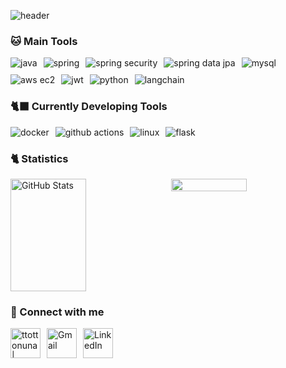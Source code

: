 ![header](https://capsule-render.vercel.app/api?type=waving&color=gradient&height=250&section=header&text=ttotto's%20Github&fontSize=90)

### 🐱 Main Tools
<div style="display: flex; flex-wrap: wrap; gap: 10px;">
  <img src="https://img.shields.io/badge/Java-007396?style=for-the-badge&logo=java&logoColor=white" alt="java"/>
  <img src="https://img.shields.io/badge/Spring-6DB33F?style=for-the-badge&logo=spring&logoColor=white" alt="spring"/>
  <img src="https://img.shields.io/badge/Spring%20Security-6DB33F?style=for-the-badge&logo=spring-security&logoColor=white" alt="spring security"/>
  <img src="https://img.shields.io/badge/Spring%20Data%20JPA-6DB33F?style=for-the-badge&logo=spring&logoColor=white" alt="spring data jpa"/>
  <img src="https://img.shields.io/badge/MySQL-4479A1?style=for-the-badge&logo=mysql&logoColor=white" alt="mysql"/>
  <img src="https://img.shields.io/badge/AWS%20EC2-FF9900?style=for-the-badge&logo=amazon-aws&logoColor=white" alt="aws ec2"/>
  <img src="https://img.shields.io/badge/JWT-000000?style=for-the-badge&logo=json-web-tokens&logoColor=white" alt="jwt"/>
  <img src="https://img.shields.io/badge/Python-3776AB?style=for-the-badge&logo=python&logoColor=white" alt="python"/>
  <img src="https://img.shields.io/badge/LangChain-1C3C3C?style=for-the-badge&logo=langchain&logoColor=white" alt="langchain"/>
</div>

### 🐈‍⬛ Currently Developing Tools
<div style="display: flex; flex-wrap: wrap; gap: 10px;">
  <img src="https://img.shields.io/badge/Docker-2496ED?style=for-the-badge&logo=docker&logoColor=white" alt="docker"/>
  <img src="https://img.shields.io/badge/GitHub%20Actions-2088FF?style=for-the-badge&logo=github-actions&logoColor=white" alt="github actions"/>
  <img src="https://img.shields.io/badge/Linux-FCC624?style=for-the-badge&logo=linux&logoColor=black" alt="linux"/>
  <img src="https://img.shields.io/badge/Flask-000000?style=for-the-badge&logo=flask&logoColor=white" alt="flask"/>
</div>

### 🐈 Statistics
<div style="display: flex; gap: 10px;">
 <img alt="GitHub Stats" src="https://github-readme-stats.vercel.app/api?username=ANGELA&count_private=true&show_icons=true&theme=radical&hide_border=true" width="49%" height="180px"/>
 <img src="https://github-readme-stats.vercel.app/api/top-langs/?username=ydmins&hide=c%23,powershell,Mathematica,Ruby,Objective-C,Objective-C%2b%2b,Cuda&title_color=61dafb&text_color=ffffff&icon_color=61dafb&bg_color=20232a&langs_count=8&layout=compact&border_color=61dafb&hide_border=true" width="49%"/>
</div>

### 🐾 Connect with me
<div style="display: flex; gap: 10px;">
  <a href="https://velog.io/@ttottonuna">
    <img alt="ttottonuna | velog" width="48px" src="https://img.icons8.com/color/48/000000/blog.png" />
  </a>
  <a href="mailto:wpfkf4644@gmail.com">
    <img alt="Gmail" width="48px" src="https://img.icons8.com/color/48/000000/gmail-new.png" />
  </a>
  <a href="https://www.linkedin.com/in/gela-an-972485338">
    <img alt="LinkedIn" width="48px" src="https://img.icons8.com/color/48/000000/linkedin.png" />
  </a>
</div>

